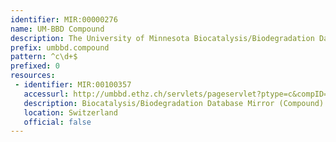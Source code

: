 ```yaml
---
identifier: MIR:00000276
name: UM-BBD Compound
description: The University of Minnesota Biocatalysis/Biodegradation Database (UM-BBD) contains information on microbial biocatalytic reactions and biodegradation pathways for primarily xenobiotic, chemical compounds. The goal of the UM-BBD is to provide information on microbial enzyme-catalyzed reactions that are important for biotechnology. This collection refers to compound information.
prefix: umbbd.compound
pattern: ^c\d+$
prefixed: 0
resources:
 - identifier: MIR:00100357
   accessurl: http://umbbd.ethz.ch/servlets/pageservlet?ptype=c&compID=
   description: Biocatalysis/Biodegradation Database Mirror (Compound) at ETH Zurich
   location: Switzerland
   official: false
---
```

